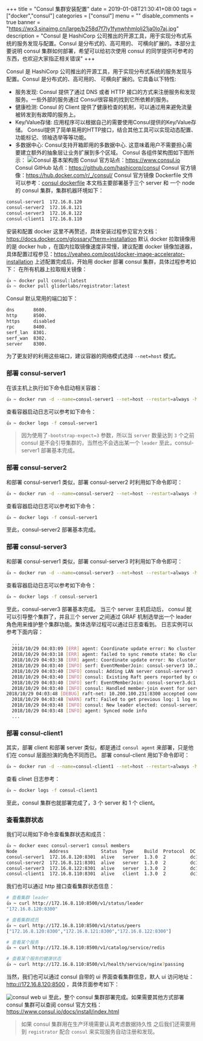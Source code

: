 +++
title = "Consul 集群安装配置"
date = 2019-01-08T21:30:41+08:00
tags = ["docker","consul"]
categories = ["consul"]
menu = ""
disable_comments = true
banner = "https://wx3.sinaimg.cn/large/b258d7f7ly1fynwhhmlolj21ja0lo7aj.jpg"
description = "Consul 是 HashiCorp 公司推出的开源工具，用于实现分布式系统的服务发现与配置。Consul 是分布式的、高可用的、 可横向扩展的。本部分主要说明 consul 集群如何部署，希望可以给初次使用 consul 的同学提供可参考的东西，也欢迎大家指正相关错误"
+++


Consul 是 HashiCorp 公司推出的开源工具，用于实现分布式系统的服务发现与配置。Consul 是分布式的、高可用的、 可横向扩展的。它具备以下特性:
- 服务发现: Consul 提供了通过 DNS 或者 HTTP 接口的方式来注册服务和发现服务。一些外部的服务通过 Consul很容易的找到它所依赖的服务。
- 健康检测: Consul 的 Client 提供了健康检查的机制，可以通过用来避免流量被转发到有故障的服务上。
- Key/Value存储: 应用程序可以根据自己的需要使用Consul提供的Key/Value存储。 Consul提供了简单易用的HTTP接口，结合其他工具可以实现动态配置、功能标记、领袖选举等等功能。
- 多数据中心: Consul支持开箱即用的多数据中心. 这意味着用户不需要担心需要建立额外的抽象层让业务扩展到多个区域。
Consul 各组件架构图如下图所示：
![Consul 基本架构图](/Users/qingclass/Downloads/830561-20180605145306828-1197407773.png)
Consul 官方站点：https://www.consul.io
Consul GitHub 站点：https://github.com/hashicorp/consul
Consul 官方镜像：https://hub.docker.com/r/_/consul/
Consul 官方镜像 Dockerfile 文件可以参考：[consul dockerfile](https://github.com/hashicorp/docker-consul/blob/3e9120657c15e2f208e3cf16a698f1bb3bee3cdd/0.X/Dockerfile)
本文档主要部署基于三个 server 和 一个 node 的 consul 集群，集群机器环境如下：

```bash
consul-server1  172.16.8.120
consul-server2  172.16.8.121
consul-server3  172.16.8.122
consul-client1  172.16.8.110
```
安装和配置 docker 这里不再赘述，具体安装过程参见官方文档：https://docs.docker.com/glossary/?term=installation
默认 docker 拉取镜像用的是 docker hub ，在国内拉取镜像速度非常慢，建议配置 docker 镜像加速器，具体配置过程参见：https://yeaheo.com/post/docker-image-accelerator-installation
上述配置完成后，开始用 docker 部署 consul 集群，具体过程参考如下：
在所有机器上拉取相关镜像：

```bash
👍 ~ docker pull consul:latest
👍 ~ docker pull gliderlabs/registrator:latest
```
Consul 默认常用的端口如下：

```bash
dns       8600.
http      8500.
https     disabled
rpc       8400.
serf_lan  8301.
serf_wan  8302.
server    8300.
```
为了更友好的利用这些端口，建议容器的网络模式选择 `--net=host` 模式。

### 部署 consul-server1

在该主机上执行如下命令启动相关容器：

```bash
👍 ~ docker run -d --name=consul-server1 --net=host --restart=always -h consul-server1 consul agent -server -bind=172.16.8.120 -bootstrap-expect=2 -node=consul-server1 -data-dir=/tmp/data-dir -client 0.0.0.0 -ui
```

查看容器启动日志可以参考如下命令：

```bash
👍 ~ docker logs -f consul-server1
```

> 因为使用了`-bootstrap-expect=3` 参数，所以当 `server` 数量达到 `3` 个之前 consul 是不会引导集群的，当然也不会选出某一个 `leader` 
至此，consul-server1 部署基本完成。


### 部署 consul-server2
和部署 consul-server1 类似，部署 consul-server2 时利用如下命令即可：

```bash
👍 ~ docker run -d --name=consul-server2 --net=host --restart=always -h consul-server2 consul agent -server -bind=172.16.8.121 -join=172.16.8.120 -bootstrap-expect=2 -node=consul-server2 -data-dir=/tmp/data-dir -client 0.0.0.0 -ui
```

查看容器启动日志可以参考如下命令：

```bash
👍 ~ docker logs -f consul-server1
```
至此，consul-server2 部署基本完成。


### 部署 consul-server3
和部署 consul-server1 类似，部署 consul-server3 时利用如下命令即可：

```bash
👍 ~ docker run -d --name=consul-server3 --net=host --restart=always -h consul-server3 consul agent -server -bind=172.16.8.122 -join=172.16.8.120 -bootstrap-expect=2 -node=consul-server3 -data-dir=/tmp/data-dir -client 0.0.0.0 -ui
```

查看容器启动日志可以参考如下命令：

```bash
👍 ~ docker logs -f consul-server1
```

至此，consul-server3 部署基本完成。 
当三个 server 主机启动后， consul 就可以引导整个集群了，并且三个 server 之间通过 GRAF 机制选举出一个 leader 角色用来维护整个集群功能。集体选举过程可以通过日志查看到。
日志实例可以参考下面内容：

```bash
  ...
  2018/10/29 04:03:09 [ERR] agent: Coordinate update error: No cluster leader
  2018/10/29 04:03:18 [ERR] agent: failed to sync remote state: No cluster leader
  2018/10/29 04:03:38 [ERR] agent: Coordinate update error: No cluster leader
  2018/10/29 04:03:40 [INFO] serf: EventMemberJoin: consul-server3 10.200.100.218
  2018/10/29 04:03:40 [INFO] consul: Adding LAN server consul-server3 (Addr: tcp/10.200.100.218:8300) (DC: dc1)
  2018/10/29 04:03:40 [INFO] consul: Existing Raft peers reported by consul-server3, disabling bootstrap mode
  2018/10/29 04:03:40 [INFO] serf: EventMemberJoin: consul-server3.dc1 172.16.8.122
  2018/10/29 04:03:40 [INFO] consul: Handled member-join event for server "consul-server3.dc1" in area "wan"
2018/10/29 04:03:48 [DEBUG] raft-net: 10.200.100.231:8300 accepted connection from: 10.200.100.218:37071
  2018/10/29 04:03:48 [WARN] raft: Failed to get previous log: 1 log not found (last: 0)
  2018/10/29 04:03:48 [INFO] consul: New leader elected: consul-server3
  2018/10/29 04:03:48 [INFO] agent: Synced node info
  ...
```

### 部署 consul-client1

其实，部署 client 和部署 server 类似，都是通过 `consul agent` 来部署，只是他们在 consul 层面扮演的角色不同而已。
部署 consul-client 用如下命令即可：

```bash
👍 ~ docker run -d --name=consul-client1 --net=host --restart=always -h consul-client1 consul agent -bind=172.16.8.110 -retry-join=172.16.8.120 -node=consul-client1 -client 0.0.0.0 -ui
```

查看 clinet 日志参考：

```bash
👍 ~ docker logs -f consul-client1
```

至此，consul 集群也就部署完成了，3 个 server 和 1 个 client。

### 查看集群状态
我们可以用如下命令查看集群状态和成员：

```bash
👍 ~ docker exec consul-server1 consul members
Node            Address            Status  Type    Build  Protocol  DC   Segment
consul-server1  172.16.8.120:8301  alive   server  1.3.0  2         dc1  <all>
consul-server2  172.16.8.121:8301  alive   server  1.3.0  2         dc1  <all>
consul-server3  172.16.8.122:8301  alive   server  1.3.0  2         dc1  <all>
consul-client1  172.16.8.110:8301  alive   client  1.3.0  2         dc1  <default>
```

我们也可以通过 http 接口查看集群状态信息：

```bash
# 查看集群 leader
👍 ~ curl http://172.16.8.110:8500/v1/status/leader
"172.16.8.120:8300"

# 查看集群成员
👍 ~ curl http://172.16.8.110:8500/v1/status/peers
["172.16.8.120:8300","172.16.8.121:8300","172.16.8.122:8300"]

# 查看某个服务
👍 ~ curl http://172.16.8.110:8500/v1/catalog/service/redis

# 查看某个服务的健康状态
👍 ~ curl http://172.16.8.110:8500/v1/health/service/nginx?passing
```

当然，我们也可以通过 consul 自带的 ui 界面查看集群信息，默人 ui 访问地址：http://172.16.8.120:8500 ，具体页面参考如下：

![consul web ui](/Users/qingclass/Downloads/E5811D384242186AB5F182C4F4874CC0.png)
至此，整个 consul 集群部署完成。如果需要其他方式部署 consul 集群可以查阅 consul 官方文档：https://www.consul.io/docs/install/index.html

> 如果 consul 集群用在生产环境需要认真考虑数据持久性
之后我们还需要用到 `registrator` 配合 `consul` 来实现服务自动注册和发现。